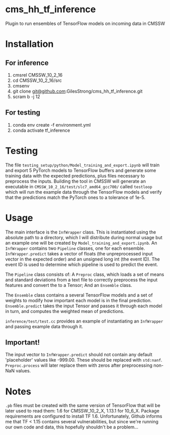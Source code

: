 # cms_hh_tf_inference
Plugin to run ensembles of TensorFlow models on incoming data in CMSSW

# Installation

## For inference

1. cmsrel CMSSW_10_2_16
1. cd CMSSW_10_2_16/src
1. cmsenv
1. git clone git@github.com:GilesStrong/cms_hh_tf_inference.git
1. scram b -j 12

## For testing

1. conda env create -f environment.yml
1. conda activate tf_inference

# Testing

The file `testing_setup/python/Model_training_and_export.ipynb` will train and export 5 PyTorch models to TensorFlow buffers and generate some training data with the expected predictions, plus files necessary to preprocess the inputs.
Building the tool in CMSSW will generate an executable in `CMSSW_10_2_16/test/slc7_amd64_gcc700/` called `testloop` which will run the example data through the TensorFlow models and verify that the predictions match the PyTorch ones to a tolerance of 1e-5.

# Usage

The main interface is the `InfWrapper` class. This is instantiated using the absolute path to a directory, which I will distribute during normal usage but an example one will be created by `Model_training_and_export.ipynb`. An `InfWrapper` contains two `Pipeline` classes, one for each ensemble. `InfWrapper.predict` takes a vector of floats (the unpreprocessed input vector in the expected order) and an unsigned long int (the event ID). The event ID is used to determine which pipeline is used to predict the event.

The `Pipeline` class consists of: A `Preproc` class, which loads a set of means and standard deviations from a text file to correctly preprocess the input features and convert the to a Tensor; And an `Ensemble` class.

The `Ensemble` class contains a several TensorFlow models and a set of weights to modify how important each model is in the final prediction. `Ensemble.predict` takes the input Tensor and passes it through each model in turn, and computes the weighted mean of predictions.

`inference/test/test.cc` provides an example of instantiating an `InfWrapper` and passing example data through it.

## Important!

The input vector to `InfWrapper.predict` should not contain any default 'placeholder' values like -999.00. These should be replaced with `std:nanf`. `Preproc.process` will later replace them with zeros after preprocessing non-NaN values.

# Notes

`.pb` files must be created with the same version of TensorFlow that will be later used to read them: 1.6 for CMSSW_10_2_X, 1.13.1 for 10_6_X. Package requirements are configured to install TF 1.6. Unfortunately, Github informs me that TF < 1.15 contains several vulnerabilities, but since we're running our own code and data, this hopefully shouldn't be a problem...
